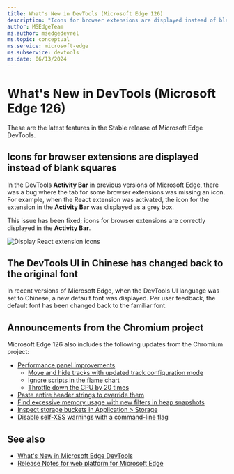 ```yaml
---
title: What's New in DevTools (Microsoft Edge 126)
description: "Icons for browser extensions are displayed instead of blank squares. The DevTools UI in Chinese has changed back to the original font. And more."
author: MSEdgeTeam
ms.author: msedgedevrel
ms.topic: conceptual
ms.service: microsoft-edge
ms.subservice: devtools
ms.date: 06/13/2024
---
```

# What's New in DevTools (Microsoft Edge 126)

These are the latest features in the Stable release of Microsoft Edge DevTools.


<!-- ====================================================================== -->
## Icons for browser extensions are displayed instead of blank squares

<!-- Subtitle: The DevTools extensions that you install will display their icons so they're easily identifiable in the Activity Bar.-->

In the DevTools **Activity Bar** in previous versions of Microsoft Edge, there was a bug where the tab for some browser extensions was missing an icon.  For example, when the React extension was activated, the icon for the extension in the **Activity Bar** was displayed as a grey box.

<!-- todo: add screenshot if can get one from Stable 124 -->

This issue has been fixed; icons for browser extensions are correctly displayed in the **Activity Bar**.

![Display React extension icons](./devtools-126-images/react-extension-icon.png)


<!-- ====================================================================== -->
## The DevTools UI in Chinese has changed back to the original font

<!-- Subtitle: When using the DevTools UI in Chinese, the font has been updated back to the previous font that users are familiar with. -->

In recent versions of Microsoft Edge, when the DevTools UI language was set to Chinese, a new default font was displayed.  Per user feedback, the default font has been changed back to the familiar font.


<!-- ====================================================================== -->
## Announcements from the Chromium project

Microsoft Edge 126 also includes the following updates from the Chromium project:

* [Performance panel improvements](https://developer.chrome.com/blog/new-in-devtools-126#perf)
   * [Move and hide tracks with updated track configuration mode](https://developer.chrome.com/blog/new-in-devtools-126#track-config)
   * [Ignore scripts in the flame chart](https://developer.chrome.com/blog/new-in-devtools-126#perf-ignore)
   * [Throttle down the CPU by 20 times](https://developer.chrome.com/blog/new-in-devtools-126#throttle-20x)
* [Paste entire header strings to override them](https://developer.chrome.com/blog/new-in-devtools-126#overrides)
* [Find excessive memory usage with new filters in heap snapshots](https://developer.chrome.com/blog/new-in-devtools-126#heap-filters)
* [Inspect storage buckets in Application > Storage](https://developer.chrome.com/blog/new-in-devtools-126#storage-buckets)
* [Disable self-XSS warnings with a command-line flag](https://developer.chrome.com/blog/new-in-devtools-126#self-xss-flag)


<!-- ====================================================================== -->
<!-- uncomment if content is copied from developer.chrome.com to this page -->

<!-- > [!NOTE]
> Portions of this page are modifications based on work created and [shared by Google](https://developers.google.com/terms/site-policies) and used according to terms described in the [Creative Commons Attribution 4.0 International License](https://creativecommons.org/licenses/by/4.0).
> The original page for announcements from the Chromium project is [What's New in DevTools (Chrome 126)](https://developer.chrome.com/blog/new-in-devtools-126) and is authored by Sofia Emelianova. -->


<!-- ====================================================================== -->
<!-- uncomment if content is copied from developer.chrome.com to this page -->

<!-- [![Creative Commons License](../../../../media/cc-logo/88x31.png)](https://creativecommons.org/licenses/by/4.0)
This work is licensed under a [Creative Commons Attribution 4.0 International License](https://creativecommons.org/licenses/by/4.0). -->


<!-- ====================================================================== -->
## See also

* [What's New in Microsoft Edge DevTools](../../whats-new.md)
* [Release Notes for web platform for Microsoft Edge](../../../../web-platform/release-notes/index.md)
